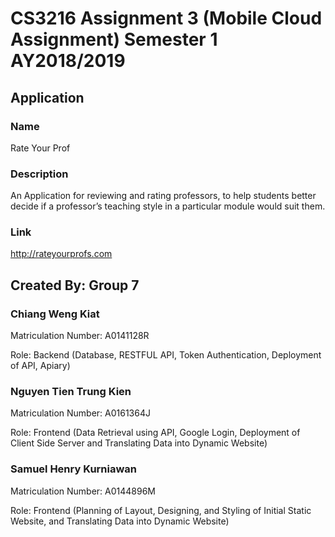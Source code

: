 # CS3216 Assignment 3 (Mobile Cloud Assignment) Semester 1 AY2018/2019 

## Application
### Name 
Rate Your Prof

### Description
An Application for reviewing and rating professors, to help students better decide if a professor’s teaching style in a particular module would suit them.


### Link
http://rateyourprofs.com

## Created By: Group 7
### Chiang Weng Kiat
Matriculation Number: A0141128R

Role: Backend (Database, RESTFUL API, Token Authentication, Deployment of API, Apiary)

### Nguyen Tien Trung Kien
Matriculation Number: A0161364J

Role: Frontend (Data Retrieval using API, Google Login, Deployment of Client Side Server and Translating Data into Dynamic Website)

### Samuel Henry Kurniawan
Matriculation Number: A0144896M

Role: Frontend (Planning of Layout, Designing, and Styling of Initial Static Website, and Translating Data into Dynamic Website)

